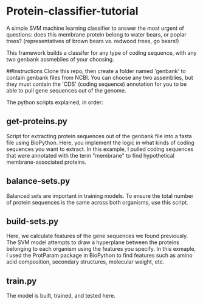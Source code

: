 # Protein-classifier-tutorial
A simple SVM machine learning classifier to answer the most urgent of questions: does this membrane protein belong to water bears, or poplar trees? (representatives of brown bears vs. redwood trees, go bears!)

This framework builds a classifer for any type of coding sequence, with any two genbank assmeblies of your choosing. 

##Instructions
Clone this repo, then create a folder named 'genbank' to contain genbank files from NCBI. You can choose any two assemblies, but they must contain the 'CDS' (coding sequence) annotation for you to be able to pull gene sequences out of the genome.

The python scripts explained, in order:
## get-proteins.py
Script for extracting protein sequences out of the genbank file into a fasta file using BioPython. Here, you implement the logic in what kinds of coding sequences you want to extract. In this example, I pulled coding sequences that were annotated with the term "membrane" to find hypothetical membrane-associated proteins.

## balance-sets.py
Balanced sets are important in training models. To ensure the total number of protein sequences is the same across both organisms, use this script.

## build-sets.py
Here, we calculate features of the gene sequences we found previously. The SVM model attempts to draw a hyperplane between the proteins belonging to each organism using the features you specify. In this exmaple, I used the ProtParam package in BioPython to find features such as amino acid composition, secondary structures, molecular weight, etc. 

## train.py
The model is built, trained, and tested here. 
